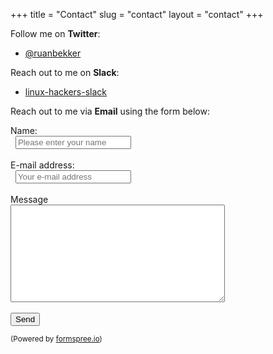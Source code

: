+++
title = "Contact"
slug = "contact"
layout = "contact"
+++

Follow me on **Twitter**:

* [@ruanbekker](https://twitter.com/ruanbekker)

Reach out to me on **Slack**:

* [linux-hackers-slack](https://linux-hackers-slack.herokuapp.com)

Reach out to me via **Email** using the form below:

<form method="post" action="https://formspree.io/f/xvozzpjz">
  <div class="form-group row">
    <label for="name" class="col-4 col-form-label">Name:</label>
    <div class="col-8">
      <div class="input-group">
        <div class="input-group-addon">
          <i class="fa fa-user">&nbsp;</i>
        <input id="name" name="name" placeholder="Please enter your name" type="text" required="required" class="form-control">
      </div>
      </div>
    </div>
  </div>

  <br>

  <div class="form-group row">
    <label for="email" class="col-4 col-form-label">E-mail address:</label>
    <div class="col-8">
      <div class="input-group">
        <div class="input-group-addon">
          <i class="fa fa-envelope">&nbsp;</i>
        <input id="email" name="email" placeholder="Your e-mail address" type="text" required="required" class="form-control">
      </div>
      </div>
    </div>
  </div>

  <br>

  <div class="form-group row">
    <label for="message" class="col-4 col-form-label">Message</label>
    <div class="col-8">
      <textarea id="message" name="message" cols="40" rows="10" required="required" class="form-control"></textarea>
    </div>
  </div>

  <br>

  <div class="form-group row">
    <div class="offset-4 col-8">
      <input type="text" name="_gotcha" style="display:none" />
      <button name="submit" type="submit" class="btn btn-primary">Send</button>
    </div>
  </div>
  <div class="text-center">
    <p><small>(Powered by <a rel="nofollow" href="https://formspree.io">formspree.io</a>)</small></p>
  </div>
</form>

